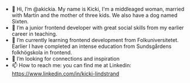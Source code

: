 - 👋 Hi, I’m @akickia. My name is Kicki, I'm a middleaged woman, married with Martin and the mother of three kids. We also have a dog named Sixten. 
- 👀 I’m a junior frontend developer with great social skills from my earlier career in teaching. 
- 🌱 I’m currently learning frontend development from Folkuniversitetet. Earlier I have completed an intense education from Sundsgårdens folkhögskola in frontend.  
- 💞️ I’m looking for connections and inspiration
- 📫 How to reach me: you can find me at Linkedin: https://www.linkedin.com/in/kicki-lindstrand

